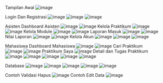 Tampilan Awal
![image](https://github.com/user-attachments/assets/39230975-9acc-40ca-b19d-fb514dfefec1)

Login Dan Registrasi
![image](https://github.com/user-attachments/assets/bcb30886-f815-4dcb-8f5b-da7f184ea857)
![image](https://github.com/user-attachments/assets/e482f4c8-890f-4b99-ad3e-e8e65ccb09dc)
![image](https://github.com/user-attachments/assets/b39ea7b2-aa20-4ed5-9bee-0e9c70a3043d)

Asisten
Dashboard Asisten
![image](https://github.com/user-attachments/assets/0c67a808-58d9-493d-8634-191af053f78c)
![image](https://github.com/user-attachments/assets/ff032a29-ab56-4e1d-b0dc-00b1598fcbb8)
Kelola Praktikum
![image](https://github.com/user-attachments/assets/c1ebe214-b9b3-48b1-8364-7ffe07542c3a)
![image](https://github.com/user-attachments/assets/222bca34-1b72-496d-a6f2-385f4e58db1e)
Kelola Module
![image](https://github.com/user-attachments/assets/4987ef44-9157-455c-93cd-c05adc8704f0)
![image](https://github.com/user-attachments/assets/901aec20-38ab-47a4-bab5-35eb15fb62c7)
Laporan Masuk
![image](https://github.com/user-attachments/assets/83c4273a-1ce6-4527-a430-b31d3dcee0ac)
![image](https://github.com/user-attachments/assets/f11413e1-eab9-4f32-a187-a79ba3f03f8f)
Nilai Laporan
![image](https://github.com/user-attachments/assets/b09d7845-9210-4dc0-a68a-ee33b2fd97de)
![image](https://github.com/user-attachments/assets/9f43d399-8e65-447b-bdc0-a4594db9db98)
Kelola Akun 
![image](https://github.com/user-attachments/assets/f6937f66-601c-4a43-b024-30a0fe9c128f)
![image](https://github.com/user-attachments/assets/0273b137-4a2d-43dc-8f0a-b5e2ab72809a)
![image](https://github.com/user-attachments/assets/2fde60e9-1bba-42b0-a28d-1aeedf24e965)

Mahasiswa
Dashboard Mahasiswa
![image](https://github.com/user-attachments/assets/90b6ea7a-d29a-47b0-92bc-4837ca420351)
![image](https://github.com/user-attachments/assets/2306e81b-a2ea-48f3-a481-571e63e67b6e)
Cari Praktikum
![image](https://github.com/user-attachments/assets/f162d765-aed0-4c19-b98a-a3eb32e3aed1)
![image](https://github.com/user-attachments/assets/33177f49-7b12-4a65-9066-b7db24a2af8d)
Praktikum Saya
![image](https://github.com/user-attachments/assets/f41e1019-c3c8-4d3e-9909-bb9a1e2ab0ed)
Detail dan Tugas Praktikum
![image](https://github.com/user-attachments/assets/0a5fc546-baff-46d2-97be-6ebd6f57cc42)
![image](https://github.com/user-attachments/assets/66fcb80a-0764-4c90-a962-b604261b8a00)
![image](https://github.com/user-attachments/assets/87501f32-ea8d-45dc-8ef4-61ac12376709)
![image](https://github.com/user-attachments/assets/53e50f88-ba5a-4789-90a1-a813c9c25702)
![image](https://github.com/user-attachments/assets/400e4235-6812-49cf-a03a-1c3b36c8a27f)

Database
![image](https://github.com/user-attachments/assets/e615200b-0b81-48b7-82ed-cc072cafd6c2)
![image](https://github.com/user-attachments/assets/68a64aa9-6fb2-4536-98e7-e5afacb8570f)
![image](https://github.com/user-attachments/assets/ff710cf6-ec61-4087-95da-24f135c43d98)
![image](https://github.com/user-attachments/assets/6ce5a88d-1005-4420-903f-43c5af8a7829)
![image](https://github.com/user-attachments/assets/bd80cafc-8d98-4f13-a33a-e89005350048)

Contoh Validasi Hapus
![image](https://github.com/user-attachments/assets/41fec264-d4b6-4bb1-a59f-8c574a2db97b)
Contoh Edit Data
![image](https://github.com/user-attachments/assets/a043117b-60ae-4c9c-a93e-a1cebd65d12c)



